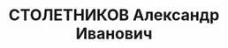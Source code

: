 ---
title: СТОЛЕТНИКОВ Александр Иванович
description: "1905 року народження, м. Макіївка Донецької області, українець, освіта\
  \ вища, член ВКП(б). Помічник начальника військово-технічного відділення артилерійської\
  \ академії у м. Ленінграді. \n  Заарештований 3 лютого 1937 року. Військовою колегією\
  \ Верховного Суду СРСР 9 травня 1937 року засуджений до розстрілу. Вирок приведений\
  \ до виконання 10 травня 1937 року у м. Ленінграді. \n  Реабілітований у 1994 році."
---